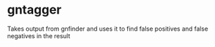 # gntagger
Takes output from gnfinder and uses it to find false positives and false negatives in the result
